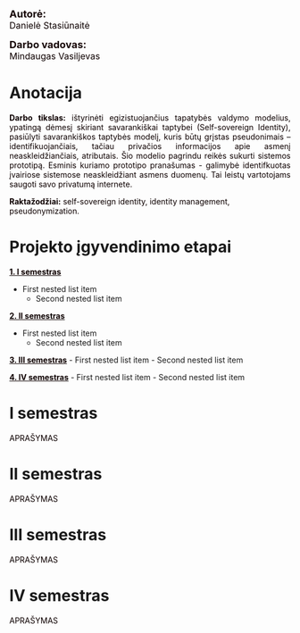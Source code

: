 <p>
    <div style="font-weight:bold;font-size:large;color:rgb(22, 4, 4)">Autorė:</div>
    <div style="font-size:medium;color:rgb(14, 1, 1)">Danielė Stasiūnaitė</div>
</p>

<p>
    <div style="font-weight:bold;font-size:large;color:rgb(22, 4, 4)">Darbo vadovas:</div>
    <div style="font-size:medium;color:rgb(14, 1, 1)">Mindaugas Vasiljevas</div>
</p>

# Anotacija

<p style="text-align:justify;color:rgb(14, 1, 1)">
<b>Darbo tikslas:</b> ištyrinėti egizistuojančius tapatybės valdymo modelius, ypatingą dėmesį skiriant savarankiškai taptybei (Self-sovereign Identity), pasiūlyti savarankiškos taptybės modelį, kuris būtų grįstas pseudonimais – identifikuojančiais, tačiau privačios informacijos apie asmenį neaskleidžiančiais, atributais. Šio modelio pagrindu reikės sukurti sistemos prototipą. Esminis kuriamo prototipo pranašumas - galimybė identifkuotas įvairiose sistemose neaskleidžiant asmens duomenų. Tai leistų vartotojams saugoti savo privatumą internete.</p>

<p style="text-align:left;color:rgb(14, 1, 1)">
    <b>Raktažodžiai:</b> self-sovereign identity, identity management, pseudonymization.
</p>

# Projekto įgyvendinimo etapai

<a href="#i-semestras" style="color:rgb(14, 1, 1);font-weight:bold;">1. I semestras</a>
   - First nested list item
     - Second nested list item

<a href="#ii-semestras" style="color:rgb(14, 1, 1);font-weight:bold;">2. II semestras</a>
   - First nested list item
     - Second nested list item

<a href="#iii-semestras" style="color:rgb(14, 1, 1);font-weight:bold;">3. III semestras</a>
    - First nested list item
        - Second nested list item

<a href="#iv-semestras" style="color:rgb(14, 1, 1);font-weight:bold;">4. IV semestras</a>
    - First nested list item
        - Second nested list item

# I semestras
<p style="text-align:justify;color:rgb(14, 1, 1)">
APRAŠYMAS</p>

# II semestras
<p style="text-align:justify;color:rgb(14, 1, 1)">
APRAŠYMAS</p>

# III semestras
<p style="text-align:justify;color:rgb(14, 1, 1)">
APRAŠYMAS</p>

# IV semestras
<p style="text-align:justify;color:rgb(14, 1, 1)">
APRAŠYMAS</p>